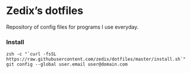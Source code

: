 # Zedix’s dotfiles

Repository of config files for programs I use everyday.

### Install

```
zsh -c "`curl -fsSL https://raw.githubusercontent.com/zedix/dotfiles/master/install.sh`"
git config --global user.email user@domain.com
```
